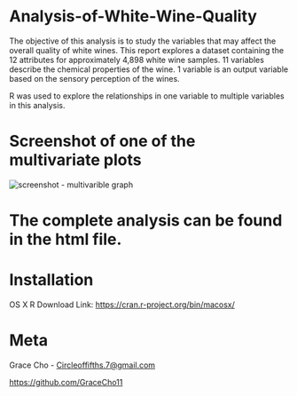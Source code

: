 # Analysis-of-White-Wine-Quality
The objective of this analysis is to study the variables that may affect the overall quality of white wines. This report explores a dataset containing the 12 attributes for approximately 4,898 white wine samples. 11 variables describe the chemical properties of the wine. 1 variable is an output variable based on the sensory perception of the wines.

R was used to explore the relationships in one variable to multiple variables in this analysis. 

# Screenshot of one of the multivariate plots

![screenshot - multivarible graph](https://user-images.githubusercontent.com/38387040/39089757-5da81faa-459c-11e8-9f6f-fccbea6dc12d.png)

# The complete analysis can be found in the html file. 

# Installation 

OS X R Download Link: https://cran.r-project.org/bin/macosx/

# Meta

Grace Cho - Circleoffifths.7@gmail.com

https://github.com/GraceCho11
